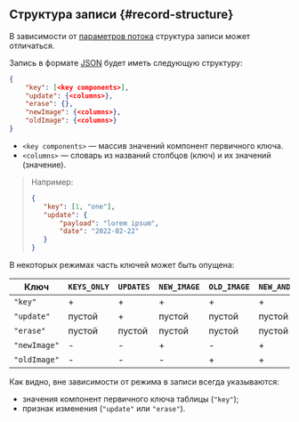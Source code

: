 ## Структура записи {#record-structure}

В зависимости от [параметров потока](../../../yql/reference/syntax/alter_table.md#changefeed-options) структура записи может отличаться.

Запись в формате [JSON](https://en.wikipedia.org/wiki/JSON) будет иметь следующую структуру:

```json
{
    "key": [<key components>],
    "update": {<columns>},
    "erase": {},
    "newImage": {<columns>},
    "oldImage": {<columns>}
}
```

* `<key components>` — массив значений компонент первичного ключа.
* `<columns>` — словарь из названий столбцов (ключ) и их значений (значение).

>Например:
>
>```json
>{
>    "key": [1, "one"],
>    "update": {
>        "payload": "lorem ipsum",
>        "date": "2022-02-22"
>    }
>}
>```

В некоторых режимах часть ключей может быть опущена:

| Ключ | `KEYS_ONLY` | `UPDATES` | `NEW_IMAGE` | `OLD_IMAGE` | `NEW_AND_OLD_IMAGES` |
| ---- | ----------- | --------- | ----------- | ----------- | -------------------- |
| `"key"` | + | + | + | + | + |
| `"update"` | пустой | + | пустой | пустой | пустой |
| `"erase"` | пустой | пустой | пустой | пустой | пустой |
| `"newImage"` | - | - | + | - | + |
| `"oldImage"` | - | - | - | + | + |

Как видно, вне зависимости от режима в записи всегда указываются:

* значения компонент первичного ключа таблицы (`"key"`);
* признак изменения (`"update"` или `"erase"`).
